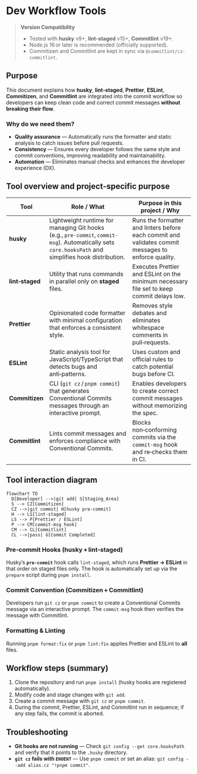# Dev Workflow Tools

> **Version Compatibility**
>
> - Tested with **husky** v9+, **lint‑staged** v15+, **Commitlint** v19+.
> - Node.js 16 or later is recommended (officially supported).
> - Commitizen and Commitlint are kept in sync via `@commitlint/cz-commitlint`.

## Purpose

This document explains how **husky**, **lint‑staged**, **Prettier**, **ESLint**, **Commitizen**, and **Commitlint** are integrated into the commit workflow so developers can keep clean code and correct commit messages **without breaking their flow**.

### Why do we need them?

- **Quality assurance** — Automatically runs the formatter and static analysis to catch issues before pull requests.
- **Consistency** — Ensures every developer follows the same style and commit conventions, improving readability and maintainability.
- **Automation** — Eliminates manual checks and enhances the developer experience (DX).

## Tool overview and project‑specific purpose

| Tool            | Role / What                                                                                                                                          | Purpose in this project / Why                                                                       |
| --------------- | ---------------------------------------------------------------------------------------------------------------------------------------------------- | --------------------------------------------------------------------------------------------------- |
| **husky**       | Lightweight runtime for managing Git hooks (e.g., `pre-commit`, `commit-msg`). Automatically sets `core.hooksPath` and simplifies hook distribution. | Runs the formatter and linters before each commit and validates commit messages to enforce quality. |
| **lint‑staged** | Utility that runs commands in parallel only on **staged** files.                                                                                     | Executes Prettier and ESLint on the minimum necessary file set to keep commit delays low.           |
| **Prettier**    | Opinionated code formatter with minimal configuration that enforces a consistent style.                                                              | Removes style debates and eliminates whitespace comments in pull‑requests.                          |
| **ESLint**      | Static analysis tool for JavaScript/TypeScript that detects bugs and anti‑patterns.                                                                  | Uses custom and official rules to catch potential bugs before CI.                                   |
| **Commitizen**  | CLI (`git cz` / `pnpm commit`) that generates Conventional Commits messages through an interactive prompt.                                           | Enables developers to create correct commit messages without memorizing the spec.                   |
| **Commitlint**  | Lints commit messages and enforces compliance with Conventional Commits.                                                                             | Blocks non‑conforming commits via the `commit-msg` hook and re‑checks them in CI.                   |

## Tool interaction diagram

```mermaid
flowchart TD
  D[Developer] -->|git add| S[Staging_Area]
  S --> CZ[Commitizen]
  CZ -->|git commit| H[husky pre-commit]
  H --> LS[lint-staged]
  LS --> P[Prettier / ESLint]
  P --> CM[commit-msg hook]
  CM --> CL[Commitlint]
  CL -->|pass| G[Commit Completed]
```

### Pre‑commit Hooks (husky + lint‑staged)

Husky’s **`pre-commit`** hook calls `lint‑staged`, which runs **Prettier → ESLint** in that order on staged files only. The hook is automatically set up via the `prepare` script during `pnpm install`.

### Commit Convention (Commitizen + Commitlint)

Developers run `git cz` or `pnpm commit` to create a Conventional Commits message via an interactive prompt. The `commit-msg` hook then verifies the message with Commitlint.

### Formatting & Linting

Running `pnpm format:fix` or `pnpm lint:fix` applies Prettier and ESLint to **all** files.

## Workflow steps (summary)

1. Clone the repository and run `pnpm install` (husky hooks are registered automatically).
2. Modify code and stage changes with `git add`.
3. Create a commit message with `git cz` or `pnpm commit`.
4. During the commit, Prettier, ESLint, and Commitlint run in sequence; if any step fails, the commit is aborted.

## Troubleshooting

- **Git hooks are not running** — Check `git config --get core.hooksPath` and verify that it points to the `.husky` directory.
- **`git cz` fails with `ENOENT`** — Use `pnpm commit` or set an alias: `git config --add alias.cz "!pnpm commit"`.
